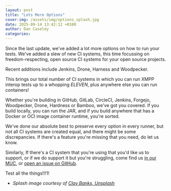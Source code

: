 ```yaml
---
layout: post
title: "Lots More Options"
cover-img: /assets/img/options_splash.jpg
date: 2025-09-14 13:42:12 +0100
author: Dan Caseley
categories:
---
```


Since the last update, we've added a lot more options on how to run your tests. We've added a slew of new CI systems, this time focussing on freedom-respecting, open source CI systems for your open source projects.

Recent additions include Jenkins, Drone, Harness and Woodpecker.

This brings our total number of CI systems in which you can run XMPP interop tests up to a whopping *ELEVEN*, plus anywhere else you can run containers!

Whether you're building in GitHub, GitLab, CircleCI, Jenkins, Forgejo, Woodpecker, Drone, Hardness or Bamboo, we've got you covered. If you build locally, you can run the JAR, and if you build anywhere that has a Docker or OCI image container runtime, you're sorted.

We've done our absolute best to preserve every option in every runner, but not all CI systems are created equal, and there might be some discrepancies. If there's a feature you're missing that you need, do let us know.

Similarly, If there's a CI system that you're using that you'd like us to support, or if we do support it but you're struggling, come find us [in our MUC](xmpp:interop@conference.igniterealtime.org?join), or [open an issue on GitHub](https://github.com/XMPP-Interop-Testing/smack-sint-server-extensions).

Test all the things!!!1!

- _Splash image courtesy of [Clay Banks, Unsplash](https://unsplash.com/@claybanks?utm_content=creditCopyText&utm_medium=referral&utm_source=unsplash)_
